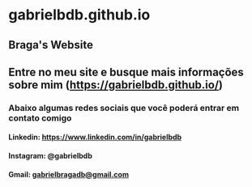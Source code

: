 # gabrielbdb.github.io

## Braga's Website

## Entre no meu site e busque mais informações sobre mim (https://gabrielbdb.github.io/)

### Abaixo algumas redes sociais que você poderá entrar em contato comigo

#### Linkedin: https://www.linkedin.com/in/gabrielbdb
#### Instagram: @gabrielbdb
#### Gmail: gabrielbragadb@gmail.com